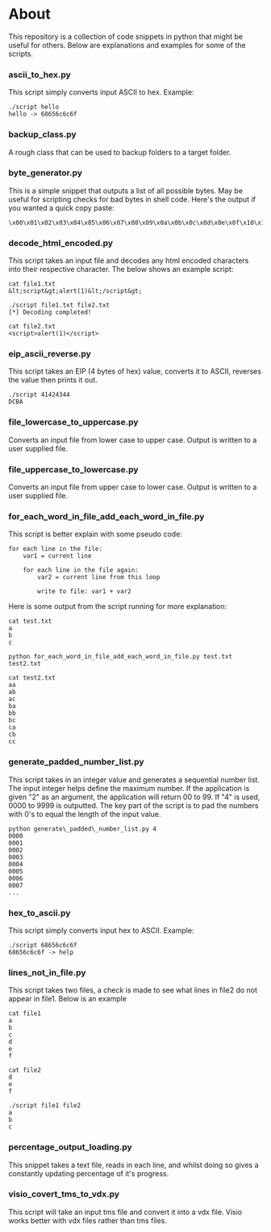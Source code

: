 About
=====

This repository is a collection of code snippets in python that might be useful for others. Below are explanations and examples for some of the scripts.

### ascii\_to\_hex.py
This script simply converts input ASCII to hex. Example:

	./script hello
	hello -> 68656c6c6f

### backup_class.py
A rough class that can be used to backup folders to a target folder.


### byte_generator.py
This is a simple snippet that outputs a list of all possible bytes. May be useful for scripting checks for bad bytes in shell code. Here's the output if you wanted a quick copy paste:

	\x00\x01\x02\x03\x04\x05\x06\x07\x08\x09\x0a\x0b\x0c\x0d\x0e\x0f\x10\x11\x12\x13\x14\x15\x16\x17\x18\x19\x1a\x1b\x1c\x1d\x1e\x1f\x20\x21\x22\x23\x24\x25\x26\x27\x28\x29\x2a\x2b\x2c\x2d\x2e\x2f\x30\x31\x32\x33\x34\x35\x36\x37\x38\x39\x3a\x3b\x3c\x3d\x3e\x3f\x40\x41\x42\x43\x44\x45\x46\x47\x48\x49\x4a\x4b\x4c\x4d\x4e\x4f\x50\x51\x52\x53\x54\x55\x56\x57\x58\x59\x5a\x5b\x5c\x5d\x5e\x5f\x60\x61\x62\x63\x64\x65\x66\x67\x68\x69\x6a\x6b\x6c\x6d\x6e\x6f\x70\x71\x72\x73\x74\x75\x76\x77\x78\x79\x7a\x7b\x7c\x7d\x7e\x7f\x80\x81\x82\x83\x84\x85\x86\x87\x88\x89\x8a\x8b\x8c\x8d\x8e\x8f\x90\x91\x92\x93\x94\x95\x96\x97\x98\x99\x9a\x9b\x9c\x9d\x9e\x9f\xa0\xa1\xa2\xa3\xa4\xa5\xa6\xa7\xa8\xa9\xaa\xab\xac\xad\xae\xaf\xb0\xb1\xb2\xb3\xb4\xb5\xb6\xb7\xb8\xb9\xba\xbb\xbc\xbd\xbe\xbf\xc0\xc1\xc2\xc3\xc4\xc5\xc6\xc7\xc8\xc9\xca\xcb\xcc\xcd\xce\xcf\xd0\xd1\xd2\xd3\xd4\xd5\xd6\xd7\xd8\xd9\xda\xdb\xdc\xdd\xde\xdf\xe0\xe1\xe2\xe3\xe4\xe5\xe6\xe7\xe8\xe9\xea\xeb\xec\xed\xee\xef\xf0\xf1\xf2\xf3\xf4\xf5\xf6\xf7\xf8\xf9\xfa\xfb\xfc\xfd\xfe\xff

### decode\_html_encoded.py
This script takes an input file and decodes any html encoded characters into their respective character. The below shows an example script:

	cat file1.txt
	&lt;script&gt;alert(1)&lt;/script&gt;

	./script file1.txt file2.txt
	[*] Decoding completed!

	cat file2.txt
	<script>alert(1)</script>


### eip\_ascii\_reverse.py
This script takes an EIP (4 bytes of hex) value, converts it to ASCII, reverses the value then prints it out. 

	./script 41424344
	DCBA

### file\_lowercase\_to_uppercase.py
Converts an input file from lower case to upper case. Output is written to a user supplied file.

### file\_uppercase\_to_lowercase.py
Converts an input file from upper case to lower case. Output is written to a user supplied file.

### for\_each\_word\_in\_file\_add\_each\_word\_in\_file.py
This script is better explain with some pseudo code:

	for each line in the file:
		var1 = current line
		
		for each line in the file again:
			var2 = current line from this loop

			write to file: var1 + var2

Here is some output from the script running for more explanation:

	cat test.txt
	a
	b
	c

	python for_each_word_in_file_add_each_word_in_file.py test.txt test2.txt

	cat test2.txt
	aa
	ab
	ac
	ba
	bb
	bc
	ca
	cb
	cc

### generate\_padded\_number_list.py
This script takes in an integer value and generates a sequential number list. The input integer helps define the maximum number. If the application is given "2" as an argument, the application will return 00 to 99. If "4" is used, 0000 to 9999 is outputted. The key part of the script is to pad the numbers with 0's to equal the length of the input value.

    python generate\_padded\_number_list.py 4
	0000
	0001
	0002
	0003
	0004
	0005
	0006
	0007
	...

### hex\_to\_ascii.py
This script simply converts input hex to ASCII. Example:

	./script 68656c6c6f
	68656c6c6f -> help

### lines\_not\_in\_file.py
This script takes two files, a check is made to see what lines in file2 do not appear in file1. Below is an example

	cat file1
	a
	b
	c
	d
	e
	f
	
	cat file2
	d
	e
	f
	
	./script file1 file2
	a
	b
	c

### percentage\_output_loading.py
This snippet takes a text file, reads in each line, and whilst doing so gives a constantly updating percentage of it's progress.

### visio\_covert\_tms\_to\_vdx.py
This script will take an input tms file and convert it into a vdx file. Visio works better with vdx files rather than tms files.
